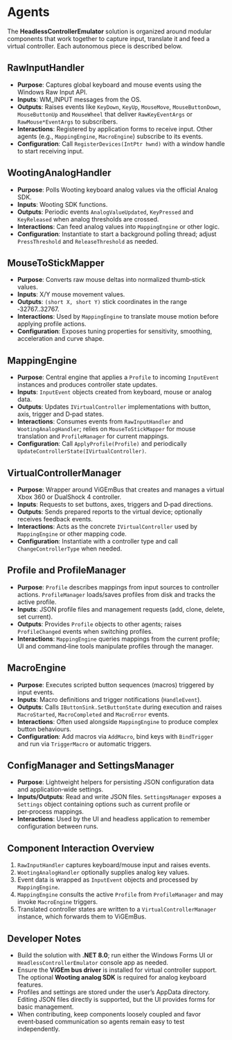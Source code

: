 # Agents

The **HeadlessControllerEmulator** solution is organized around modular components that work together to capture input, translate it and feed a virtual controller. Each autonomous piece is described below.

## RawInputHandler
- **Purpose**: Captures global keyboard and mouse events using the Windows Raw Input API.
- **Inputs**: WM_INPUT messages from the OS.
- **Outputs**: Raises events like `KeyDown`, `KeyUp`, `MouseMove`, `MouseButtonDown`, `MouseButtonUp` and `MouseWheel` that deliver `RawKeyEventArgs` or `RawMouse*EventArgs` to subscribers.
- **Interactions**: Registered by application forms to receive input. Other agents (e.g., `MappingEngine`, `MacroEngine`) subscribe to its events.
- **Configuration**: Call `RegisterDevices(IntPtr hwnd)` with a window handle to start receiving input.

## WootingAnalogHandler
- **Purpose**: Polls Wooting keyboard analog values via the official Analog SDK.
- **Inputs**: Wooting SDK functions.
- **Outputs**: Periodic events `AnalogValueUpdated`, `KeyPressed` and `KeyReleased` when analog thresholds are crossed.
- **Interactions**: Can feed analog values into `MappingEngine` or other logic.
- **Configuration**: Instantiate to start a background polling thread; adjust `PressThreshold` and `ReleaseThreshold` as needed.

## MouseToStickMapper
- **Purpose**: Converts raw mouse deltas into normalized thumb‑stick values.
- **Inputs**: X/Y mouse movement values.
- **Outputs**: `(short X, short Y)` stick coordinates in the range ‑32767..32767.
- **Interactions**: Used by `MappingEngine` to translate mouse motion before applying profile actions.
- **Configuration**: Exposes tuning properties for sensitivity, smoothing, acceleration and curve shape.

## MappingEngine
- **Purpose**: Central engine that applies a `Profile` to incoming `InputEvent` instances and produces controller state updates.
- **Inputs**: `InputEvent` objects created from keyboard, mouse or analog data.
- **Outputs**: Updates `IVirtualController` implementations with button, axis, trigger and D‑pad states.
- **Interactions**: Consumes events from `RawInputHandler` and `WootingAnalogHandler`; relies on `MouseToStickMapper` for mouse translation and `ProfileManager` for current mappings.
- **Configuration**: Call `ApplyProfile(Profile)` and periodically `UpdateControllerState(IVirtualController)`.

## VirtualControllerManager
- **Purpose**: Wrapper around ViGEmBus that creates and manages a virtual Xbox 360 or DualShock 4 controller.
- **Inputs**: Requests to set buttons, axes, triggers and D‑pad directions.
- **Outputs**: Sends prepared reports to the virtual device; optionally receives feedback events.
- **Interactions**: Acts as the concrete `IVirtualController` used by `MappingEngine` or other mapping code.
- **Configuration**: Instantiate with a controller type and call `ChangeControllerType` when needed.

## Profile and ProfileManager
- **Purpose**: `Profile` describes mappings from input sources to controller actions. `ProfileManager` loads/saves profiles from disk and tracks the active profile.
- **Inputs**: JSON profile files and management requests (add, clone, delete, set current).
- **Outputs**: Provides `Profile` objects to other agents; raises `ProfileChanged` events when switching profiles.
- **Interactions**: `MappingEngine` queries mappings from the current profile; UI and command‑line tools manipulate profiles through the manager.

## MacroEngine
- **Purpose**: Executes scripted button sequences (macros) triggered by input events.
- **Inputs**: Macro definitions and trigger notifications (`HandleEvent`).
- **Outputs**: Calls `IButtonSink.SetButtonState` during execution and raises `MacroStarted`, `MacroCompleted` and `MacroError` events.
- **Interactions**: Often used alongside `MappingEngine` to produce complex button behaviours.
- **Configuration**: Add macros via `AddMacro`, bind keys with `BindTrigger` and run via `TriggerMacro` or automatic triggers.

## ConfigManager and SettingsManager
- **Purpose**: Lightweight helpers for persisting JSON configuration data and application‑wide settings.
- **Inputs/Outputs**: Read and write JSON files. `SettingsManager` exposes a `Settings` object containing options such as current profile or per‑process mappings.
- **Interactions**: Used by the UI and headless application to remember configuration between runs.

## Component Interaction Overview
1. `RawInputHandler` captures keyboard/mouse input and raises events.
2. `WootingAnalogHandler` optionally supplies analog key values.
3. Event data is wrapped as `InputEvent` objects and processed by `MappingEngine`.
4. `MappingEngine` consults the active `Profile` from `ProfileManager` and may invoke `MacroEngine` triggers.
5. Translated controller states are written to a `VirtualControllerManager` instance, which forwards them to ViGEmBus.

## Developer Notes
- Build the solution with **.NET 8.0**; run either the Windows Forms UI or `HeadlessControllerEmulator` console app as needed.
- Ensure the **ViGEm bus driver** is installed for virtual controller support. The optional **Wooting analog SDK** is required for analog keyboard features.
- Profiles and settings are stored under the user’s AppData directory. Editing JSON files directly is supported, but the UI provides forms for basic management.
- When contributing, keep components loosely coupled and favor event‑based communication so agents remain easy to test independently.
